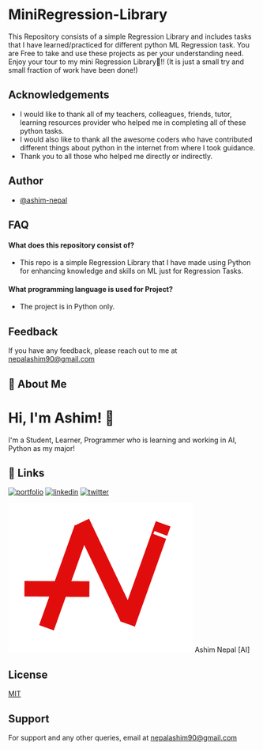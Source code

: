 # MiniRegression-Library

This Repository consists of a simple Regression Library and includes tasks that I have learned/practiced for different python ML Regression task. You are Free to take and use these projects as per your understanding need. Enjoy your tour to my mini Regression Library🌾!!
(It is just a small try and small fraction of work have been done!)


## Acknowledgements

- I would like to thank all of my teachers, colleagues, friends, tutor, learning resources provider who helped me in completing all of these python tasks.
- I would also like to thank all the awesome coders who have contributed different things about python in the internet from where I took guidance.
- Thank you to all those who helped me directly or indirectly.  


## Author

- [@ashim-nepal](https://ashimnepal.com.np)

## FAQ

#### What does this repository consist of?

- This repo is a simple Regression Library that I have made using Python for enhancing knowledge and skills on ML just for Regression Tasks.


#### What programming language is used for Project?

- The project is in Python only.

## Feedback

If you have any feedback, please reach out to me at nepalashim90@gmail.com


## 🚀 About Me
# Hi, I'm Ashim! 👋
I'm a Student, Learner, Programmer who is learning and working in AI, Python as my major!



## 🔗 Links
[![portfolio](https://img.shields.io/badge/my_portfolio-000?style=for-the-badge&logo=ko-fi&logoColor=white)](https://ashimnepal.com.np/)
[![linkedin](https://img.shields.io/badge/linkedin-0A66C2?style=for-the-badge&logo=linkedin&logoColor=white)](https://www.linkedin.com/in/ashim-nepal)
[![twitter](https://img.shields.io/badge/twitter-1DA1F2?style=for-the-badge&logo=twitter&logoColor=white)](https://twitter.com/asnp_ash)

![Logo](https://github.com/ashim-nepal/images/blob/main/logoNewNobg.png?raw=true)
Ashim Nepal [AI]

## License

[MIT](https://choosealicense.com/licenses/mit/)

## Support

For support and any other queries, email at nepalashim90@gmail.com
